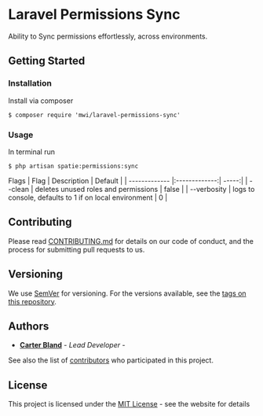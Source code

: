 # Laravel Permissions Sync

Ability to Sync permissions effortlessly, across environments.

## Getting Started

### Installation
Install via composer
```
$ composer require 'mwi/laravel-permissions-sync'
```

### Usage
In terminal run
```
$ php artisan spatie:permissions:sync
```

Flags
| Flag        | Description           | Default  |
| ------------- |:-------------:| -----:|
| --clean      | deletes unused roles and permissions | false |
| --verbosity      | logs to console, defaults to 1 if on local environment      |   0 |


## Contributing

Please read [CONTRIBUTING.md](https://github.com/CarterBland/labile/blob/master/CONTRIBUTING.md) for details on our code of conduct, and the process for submitting pull requests to us.

## Versioning

We use [SemVer](http://semver.org/) for versioning. For the versions available, see the [tags on this repository](https://github.com/CarterBland/labile/tags). 

## Authors

* **[Carter Bland](https://carterbland.com)** - *Lead Developer* -

See also the list of [contributors](https://github.com/CarterBland/labile/graphs/contributors) who participated in this project.

## License

This project is licensed under the [MIT License](https://opensource.org/licenses/MIT) - see the website for details
